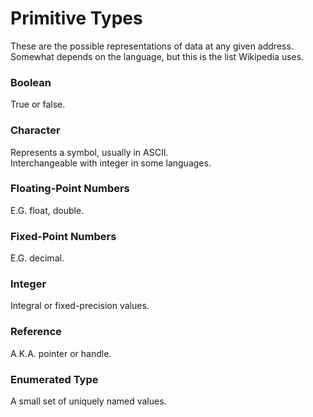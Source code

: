 # Primitive Types

These are the possible representations of data at any given address.<br>
Somewhat depends on the language, but this is the list Wikipedia uses.

### Boolean

True or false.

### Character

Represents a symbol, usually in ASCII.<br>
Interchangeable with integer in some languages.

### Floating-Point Numbers

E.G. float, double.

### Fixed-Point Numbers

E.G. decimal.

### Integer

Integral or fixed-precision values.

### Reference

A.K.A. pointer or handle.

### Enumerated Type

A small set of uniquely named values.